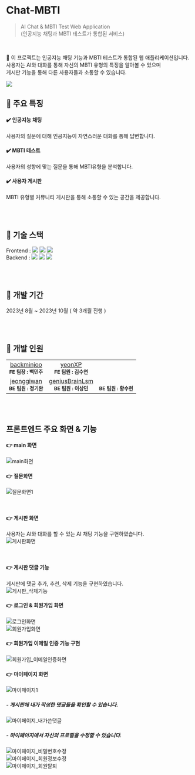 # Chat-MBTI
> AI Chat & MBTI Test Web Application <br/>(인공지능 채팅과 MBTI 테스트가 통합된 서비스)

</br>

:pushpin: 이 프로젝트는 인공지능 채팅 기능과 MBTI 테스트가 통합된 웹 애플리케이션입니다. <br/>
사용자는 AI와 대화를 통해 자신의 MBTI 유형의 특징을 알아볼 수 있으며<br/>
게시판 기능을 통해 다른 사용자들과 소통할 수 있습니다.

![](../header.png)

## :star2: 주요 특징

#### :heavy_check_mark: 인공지능 채팅 </br>
사용자의 질문에 대해 인공지능이 자연스러운 대화를 통해 답변합니다.<br/>
#### :heavy_check_mark: MBTI 테스트</br>
사용자의 성향에 맞는 질문을 통해 MBTI유형을 분석합니다.<br/>
#### :heavy_check_mark: 사용자 게시판 </br>
MBTI 유형별 커뮤니티 게시판을 통해 소통할 수 있는 공간을 제공합니다.

</br>
</br>


## :wrench: 기술 스택

Frontend : <img src="https://img.shields.io/badge/HTML-E34F26?style=flat&logo=Java&logoColor=white" />
<img src="https://img.shields.io/badge/CSS3-1572B6?style=flat&logo=Java&logoColor=white" />
<img src="https://img.shields.io/badge/JavaScript-F7DF1E?style=flat&logo=Java&logoColor=white" /> </br>
Backend : <img src="https://img.shields.io/badge/Spring-6DB33F?style=flat&logo=Java&logoColor=white" />
<img src="https://img.shields.io/badge/Java-1E8CBE?style=flat&logo=Java&logoColor=white" />
<img src="https://img.shields.io/badge/MySQL-4479A1?style=flat&logo=Java&logoColor=white" />


</br>
</br>

## :calendar: 개발 기간

2023년 8월 ~ 2023년 10월 ( 약 3개월 진행 )

</br>
</br>


## :busts_in_silhouette: 개발 인원


<!-- 첫 번째 테이블 -->
<table>
  <tbody>
    <tr>
      <td align="center">
        <a href="https://github.com/backminjoo">backminjoo</a><br /><sub><b>FE 팀장 : 백민주 </b></sub></a><br />
      </td>
      <td align="center">
        <a href="https://github.com/yeonXP">yeonXP</a><br /><sub><b>FE 팀원 : 김수연 </b></sub></a><br />
      </td>
    </tr>
    <tr>
      <td align="center">
        <a href="https://github.com/jeonggiwan">jeonggiwan</a><br /><sub><b>BE 팀원 : 정기완 </b></sub></a><br />
      </td>
      <td align="center">
        <a href="https://github.com/geniusBrainLsm">geniusBrainLsm</a><br /><sub><b>BE 팀원 : 이상민</b></sub></a><br />
      </td>
      <td align="center">
       <a href="#"></a><br /><sub><b>BE 팀원 : 황수현</b></sub></a><br />
      </td>
    </tr>
  </tbody>
</table>

</br>
</br>


## 프론트엔드 주요 화면 & 기능

#### :point_right: main 화면 
![main화면](https://github.com/backminjoo/MBTI_test_pri/assets/72775295/2a595f47-5b55-458c-a756-6dc2f204a3fe) </br>

#### :point_right: 질문화면

![질문화면1](https://github.com/backminjoo/MBTI_test_pri/assets/72775295/948169c0-995f-4c3c-86e6-072803049986)

</br>

#### :point_right: 게시판 화면
사용자는 AI와 대화를 할 수 있는 AI 채팅 기능을 구현하였습니다.</br>
![게시판화면](https://github.com/backminjoo/MBTI_test_pri/assets/72775295/75e90916-a809-47c3-bdde-ffe08a3263f8)

</br>

#### :point_right: 게시판 댓글 기능
게시판에 댓글 추가, 추천, 삭제 기능을 구현하였습니다. </br>
![게시판_삭제기능](https://github.com/backminjoo/MBTI_test_pri/assets/72775295/b7a142d7-872b-433f-8525-69848ebb9e47)
</br>

#### :point_right: 로그인 & 회원가입 화면
![로그인화면](https://github.com/backminjoo/MBTI_test_pri/assets/72775295/660b11b0-afdc-4c6a-bea6-89d6a80fba6e)
</br>
![회원가입화면](https://github.com/backminjoo/MBTI_test_pri/assets/72775295/2583b520-eb3c-4a70-84b5-8fa066265e8b)

#### :point_right: 회원가입 이메일 인증 기능 구현
![회원가입_이메일인증화면](https://github.com/backminjoo/MBTI_test_pri/assets/72775295/4cc1d6e6-dbee-41f6-bd0a-92d95085d8af)

#### :point_right: 마이페이지 화면
![마이페이지1](https://github.com/backminjoo/MBTI_test_pri/assets/72775295/2d8afae0-04d9-4722-9132-54c30c89569f)
</br>
##### - 게시판에 내가 작성한 댓글들을 확인할 수 있습니다. </br>
![마이페이지_내가쓴댓글](https://github.com/backminjoo/MBTI_test_pri/assets/72775295/dcfb9c85-ee16-4cc0-8907-82cdaae9a269)
</br>
##### - 마이페이지에서 자신의 프로필을 수정할 수 있습니다.
![마이페이지_비밀번호수정](https://github.com/backminjoo/MBTI_test_pri/assets/72775295/4c4044b2-7e7d-4bb0-ba14-373a5f8cf1a1)
</br>
![마이페이지_회원정보수정](https://github.com/backminjoo/MBTI_test_pri/assets/72775295/8fbe7b71-0c7f-45d6-8557-c3640746d13d)
</br>
![마이페이지_회원탈퇴](https://github.com/backminjoo/MBTI_test_pri/assets/72775295/298a73f4-0b4d-44fa-9849-b73453c97a18)


